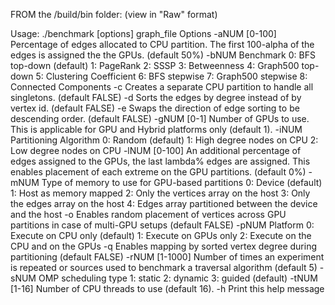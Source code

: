 FROM the /build/bin folder: (view in "Raw" format)


Usage: ./benchmark [options] graph_file
Options
  -aNUM [0-100] Percentage of edges allocated to CPU partition.
        The first 100-alpha of the edges is assigned the the GPUs.
        (default 50%)
  -bNUM Benchmark
     0: BFS top-down (default)
     1: PageRank
     2: SSSP
     3: Betweenness
     4: Graph500 top-down
     5: Clustering Coefficient
     6: BFS stepwise
     7: Graph500 stepwise
     8: Connected Components
  -c Creates a separate CPU partition to handle all singletons.
     (default FALSE)
  -d Sorts the edges by degree instead of by vertex id.
     (default FALSE)
  -e Swaps the direction of edge sorting to be descending order.
     (default FALSE)
  -gNUM [0-1] Number of GPUs to use. This is applicable for GPU
        and Hybrid platforms only (default 1).
  -iNUM Partitioning Algorithm
     0: Random (default)
     1: High degree nodes on CPU
     2: Low degree nodes on CPU
  -lNUM [0-100] An additional percentage of edges assigned to the
        GPUs, the last lambda% edges are assigned. This enables
        placement of each extreme on the GPU partitions.
        (default 0%)
  -mNUM Type of memory to use for GPU-based partitions
     0: Device (default)
     1: Host as memory mapped
     2: Only the vertices array on the host
     3: Only the edges array on the host
     4: Edges array partitioned between the device and the host
  -o Enables random placement of vertices across GPU partitions
     in case of multi-GPU setups (default FALSE)
  -pNUM Platform
     0: Execute on CPU only (default)
     1: Execute on GPUs only
     2: Execute on the CPU and on the GPUs
  -q Enables mapping by sorted vertex degree during partitioning
     (default FALSE)
  -rNUM [1-1000] Number of times an experiment is repeated or sources
        used to benchmark a traversal algorithm (default 5)
  -sNUM OMP scheduling type
     1: static
     2: dynamic
     3: guided (default)
  -tNUM [1-16] Number of CPU threads to use (default 16).
  -h Print this help message
